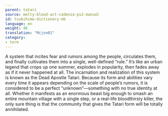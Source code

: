 ```yaml
---
parent: tatari
source: melty-blood-act-cadenza-ps2-manual
id: tsukihime-dictionary-mb
language: en
weight: 46
translation: "Mcjon01"
category:
- term
---
```


A system that incites fear and rumors among the people, circulates them, and finally cultivates them into a single, well-defined “rule.” It’s like an urban legend that crops up one summer, explodes in popularity, then fades away as if it never happened at all.
The incarnation and realization of this system is known as the Dead Apostle Tatari. Because its form and abilities vary every time it appears depending on the scale of people’s rumors, it is considered to be a perfect “unknown”—something with no true identity at all.
Whether it manifests as an enormous beast big enough to smash an entire mountain village with a single step, or a real-life bloodthirsty killer, the only sure thing is that the community that gives the Tatari form will be totally annihilated.
